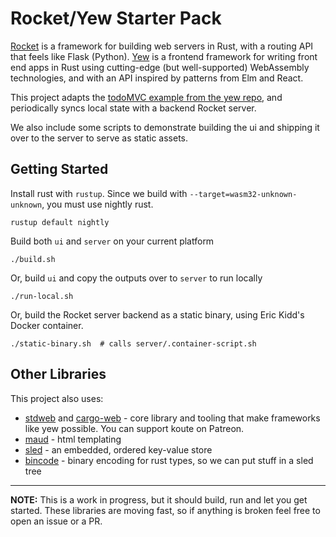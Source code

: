 # Rocket/Yew Starter Pack

[Rocket](https://rocket.rs) is a framework for building web servers in Rust, 
with a routing API that feels like Flask (Python). [Yew](https://github.com/DenisKolodin/yew) 
is a frontend framework for writing front end apps in Rust using cutting-edge 
(but well-supported) WebAssembly technologies, and with an API inspired by 
patterns from Elm and React.

This project adapts the [todoMVC example from the yew repo](https://github.com/DenisKolodin/yew/tree/master/examples/todomvc), 
and periodically syncs local state with a backend Rocket server.

We also include some scripts to demonstrate building the ui and shipping it over
to the server to serve as static assets.

## Getting Started

Install rust with `rustup`. Since we build with `--target=wasm32-unknown-unknown`, 
you must use nightly rust.

```
rustup default nightly
```

Build both `ui` and `server` on your current platform

```
./build.sh
```

Or, build `ui` and copy the outputs over to `server` to run locally

```
./run-local.sh
```

Or, build the Rocket server backend as a static binary, using Eric Kidd's 
Docker container. 

```
./static-binary.sh  # calls server/.container-script.sh
```

## Other Libraries

This project also uses:

* [stdweb](koute/stdweb) and [cargo-web](koute/cargo-web) - core library and 
   tooling that make frameworks like yew possible. You can support koute on Patreon.
* [maud](lfairy/maud) - html templating 
* [sled](spacejam/sled) - an embedded, ordered key-value store 
* [bincode](TyOverby/bincode) - binary encoding for rust types, so we can put
   stuff in a sled tree

----

**NOTE:** This is a work in progress, but it should build, run and let you get
started. These libraries are moving fast, so if anything is broken feel free to
open an issue or a PR.



